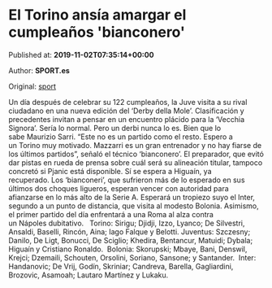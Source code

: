 
# El Torino ansía amargar el cumpleaños 'bianconero'

Published at: **2019-11-02T07:35:14+00:00**

Author: **SPORT.es**

Original: [sport](https://www.sport.es/es/noticias/calcio/torino-ansia-amargar-cumpleanos-bianconero-7710846)

Un día después de celebrar su 122 cumpleaños, la Juve visita a su rival ciudadano en una nueva edición del ‘Derby della Mole’. Clasificación y precedentes invitan a pensar en un encuentro plácido para la ‘Vecchia Signora’. Sería lo normal. Pero un derbi nunca lo es.
Bien que lo sabe Maurizio Sarri. “Este no es un partido como el resto. Espero a un Torino muy motivado. Mazzarri es un gran entrenador y no hay fiarse de los últimos partidos&rdquor;, señaló el técnico ‘bianconero’.
El preparador, que evitó dar pistas en rueda de prensa sobre cuál será su alineación titular, tampoco concretó si Pjanic está disponible. Sí se espera a Higuaín, ya recuperado. Los ‘bianconeri’, que sufrieron más de lo esperado en sus últimos dos choques ligueros, esperan vencer con autoridad para afianzarse en lo más alto de la Serie A.
Esperará un tropiezo suyo el Inter, segundo a un punto de distancia, que visita al modesto Bolonia. Asimismo, el primer partido del día enfrentará a una Roma al alza contra un Nápoles dubitativo.  
Torino: Sirigu; Djidji, Izzo, Lyanco; De Silvestri, Ansaldi, Baselli, Rincón, Aina; Iago Falque y Belotti.
Juventus: Szczesny; Danilo, De Ligt, Bonucci, De Sciglio; Khedira, Bentancur, Matuidi; Dybala; Higuaín y Cristiano Ronaldo. 
Bolonia: Skorupski; Mbaye, Bani, Denswil, Krejci; Dzemaili, Schouten, Orsolini, Soriano, Sansone; y Santander. 
Inter: Handanovic; De Vrij, Godín, Skriniar; Candreva, Barella, Gagliardini, Brozovic, Asamoah; Lautaro Martínez y Lukaku. 
